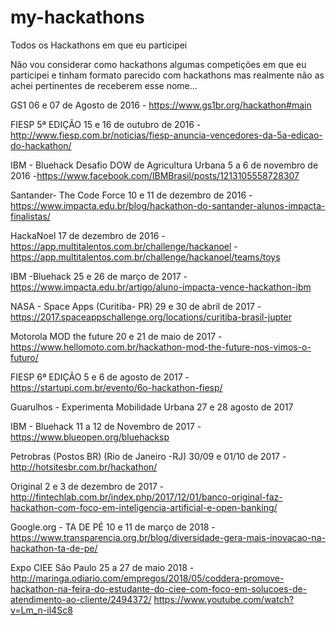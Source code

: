# my-hackathons
Todos os Hackathons em que eu participei

Não vou considerar como hackathons algumas competições em que eu participei e tinham formato parecido com hackathons mas realmente não as achei pertinentes de receberem esse nome...

GS1 06 e 07 de Agosto de 2016 - https://www.gs1br.org/hackathon#main

FIESP 5ª EDIÇÃO 15 e 16 de outubro de 2016 - http://www.fiesp.com.br/noticias/fiesp-anuncia-vencedores-da-5a-edicao-do-hackathon/

IBM - Bluehack Desafio DOW de Agricultura Urbana 5 a 6 de novembro de 2016 -https://www.facebook.com/IBMBrasil/posts/1213105558728307

Santander- The Code Force 10 e 11 de dezembro de 2016 - https://www.impacta.edu.br/blog/hackathon-do-santander-alunos-impacta-finalistas/

HackaNoel 17 de dezembro de 2016 - https://app.multitalentos.com.br/challenge/hackanoel -https://app.multitalentos.com.br/challenge/hackanoel/teams/toys

IBM -Bluehack 25 e 26 de março de 2017 - https://www.impacta.edu.br/artigo/aluno-impacta-vence-hackathon-ibm

NASA - Space Apps (Curitiba- PR) 29 e 30 de abril de 2017 - https://2017.spaceappschallenge.org/locations/curitiba-brasil-jupter

Motorola MOD the future 20 e 21 de maio de 2017 - https://www.hellomoto.com.br/hackathon-mod-the-future-nos-vimos-o-futuro/

FIESP 6ª EDIÇÃO 5 e 6 de agosto de 2017 - https://startupi.com.br/evento/6o-hackathon-fiesp/

Guarulhos - Experimenta Mobilidade Urbana 27 e 28 agosto de 2017

IBM - Bluehack 11 a 12 de Novembro de 2017 - https://www.blueopen.org/bluehacksp

Petrobras (Postos BR) (Rio de Janeiro -RJ) 30/09 e 01/10 de 2017 - http://hotsitesbr.com.br/hackathon/

Original  2 e 3 de dezembro de 2017 - http://fintechlab.com.br/index.php/2017/12/01/banco-original-faz-hackathon-com-foco-em-inteligencia-artificial-e-open-banking/
 
Google.org - TA DE PÉ 10 e 11 de março de 2018 - https://www.transparencia.org.br/blog/diversidade-gera-mais-inovacao-na-hackathon-ta-de-pe/

Expo CIEE São Paulo 25 a 27 de maio 2018 - http://maringa.odiario.com/empregos/2018/05/coddera-promove-hackathon-na-feira-do-estudante-do-ciee-com-foco-em-solucoes-de-atendimento-ao-cliente/2494372/
https://www.youtube.com/watch?v=Lm_n-il4Sc8



